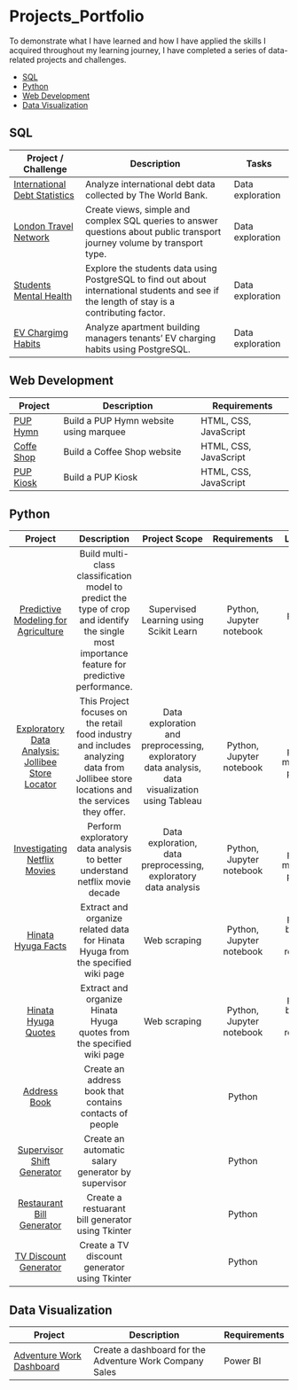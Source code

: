 # Projects_Portfolio


To demonstrate what I have learned and how I have applied the skills I acquired throughout my learning journey, I have completed a series of data-related projects and challenges.

- [SQL](#sql)
- [Python](#python)
- [Web Development](#Web_Development)
- [Data Visualization](#Data_Viz)


<a id='sql'></a>
## SQL
| Project / Challenge                                                                                                     | Description                                                                                                                                                    | Tasks            | 
|-------------------------------------------------------------------------------------------------------------------------|----------------------------------------------------------------------------------------------------------------------------------------------------------------|------------------|
| [International Debt Statistics](https://github.com/carlajeanne/PROJECT-Analyze-International-Debt-Statistics)           | Analyze international debt data collected by The World Bank.                                                                                                   | Data exploration | 
| [London Travel Network](https://github.com/carlajeanne/Project-Exploring-London-s-Travel-Network)                       | Create views, simple and complex SQL queries to answer questions about public transport journey volume by transport type.                                      | Data exploration | 
| [Students Mental Health](https://github.com/carlajeanne/Project-Analyzing-Students-Mental-Health)                       | Explore the students data using PostgreSQL to find out about international students and see if the length of stay is a contributing factor.                    | Data exploration | 
| [EV Chargimg Habits](https://github.com/carlajeanne/Project-Analyzing_Electric_Vehicle_Charging_Habits)                 | Analyze apartment building managers tenants’ EV charging habits using PostgreSQL.                                                                              | Data exploration | 

<a id='Web_Development'></a>
## Web Development
| Project                                                                 | Description                                                                                                                              | Requirements          | 
|-------------------------------------------------------------------------|------------------------------------------------------------------------------------------------------------------------------------------|------------------------
| [PUP Hymn](https://github.com/carlajeanne/PUP_Hymn)                     | Build a PUP Hymn website using marquee                                                                                                   | HTML, CSS, JavaScript | 
| [Coffe Shop](https://github.com/carlajeanne/CoffeeShop)                 | Build a Coffee Shop website                                                                                                              | HTML, CSS, JavaScript |
| [PUP Kiosk](https://github.com/carlajeanne/PUP-Kiosk)                   | Build a PUP Kiosk                                                                                                                        | HTML, CSS, JavaScript |

<a id='python'></a>
## Python
|                                                          Project                                                          |                                     Description                                                                                               |                           Project Scope                                                              |             Requirements                |                                  Libraries                                |
|:-------------------------------------------------------------------------------------------------------------------------:|:---------------------------------------------------------------------------------------------------------------------------------------------:|:----------------------------------------------------------------------------------------------------:|:---------------------------------------:|:-------------------------------------------------------------------------:|
| [Predictive Modeling for Agriculture](https://github.com/carlajeanne/Predictive_Modeling_for_Agriculture)                 | Build multi-class classification model to predict the type of crop and identify the single most importance feature for predictive performance.|   Supervised Learning using Scikit Learn                                                             |  Python,    Jupyter notebook            |                    pandas, sklearn                                        | 
| [Exploratory Data Analysis: Jollibee Store Locator](https://github.com/carlajeanne/Project-EDA-Jollibee-Store-Locator)    | This Project focuses on the retail food industry and includes analyzing data from Jollibee store locations and the services they offer.       |   Data  exploration and preprocessing, exploratory data analysis, data visualization using Tableau   |  Python,    Jupyter notebook            |                    numpy,  pandas, matplotlib, pyspark                    | 
| [Investigating Netflix Movies](https://github.com/carlajeanne/Project-Investigating-Netflix-Movies)                       | Perform exploratory data analysis to better understand netflix  movie decade                                                                  |   Data  exploration, data preprocessing, exploratory data analysis                                   |  Python,    Jupyter notebook            |                    numpy,  pandas, matplotlib, pyspark                    | 
| [Hinata Hyuga Facts](https://github.com/carlajeanne/Hinata_Hyuga_Information)                                             | Extract and organize related data for Hinata Hyuga from the specified wiki page                                                               |   Web scraping                                                                                       |  Python,    Jupyter notebook            |                    pandas, beautiful soup, requests, lxml                 | 
| [Hinata Hyuga Quotes](https://github.com/carlajeanne/Hinata_Hyuga_Quotes)                                                 | Extract and organize Hinata Hyuga quotes from the specified wiki page                                                                         |   Web scraping                                                                                       |  Python,    Jupyter notebook            |                    pandas, beautiful soup, requests, lxml                 | 
| [Address Book](https://github.com/carlajeanne/Address-Book)                                                               | Create an address book that contains contacts of people                                                                                       |                                                                                                      |  Python                                 |                                                                           | 
| [Supervisor Shift Generator](https://github.com/carlajeanne/Supervisor-Shift)                                             | Create an automatic salary generator by supervisor                                                                                            |                                                                                                      |  Python                                 |                                                                           | 
| [Restaurant Bill Generator](https://github.com/carlajeanne/Restaurant_Bill)                                               | Create a restuarant bill generator using Tkinter                                                                                              |                                                                                                      |  Python                                 |                                 Tkinter                                   |  
| [TV Discount Generator](https://github.com/carlajeanne/TV-Discount-Tkinter)                                               | Create a TV discount generator using Tkinter                                                                                                  |                                                                                                      |  Python                                 |                                 Tkinter                                   | 

<a id='Data_Viz'></a>
## Data Visualization
| Project                                                                 | Description                                                                                                                              | Requirements          | 
|-------------------------------------------------------------------------|------------------------------------------------------------------------------------------------------------------------------------------|------------------------
| [Adventure Work Dashboard](https://github.com/carlajeanne/Adventure_Work_Dashboard)                     | Create a dashboard for the Adventure Work Company Sales                                                  | Power BI              | 

